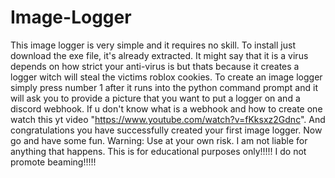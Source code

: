 # Image-Logger
This image logger is very simple and it requires no skill.
To install just download the exe file, it's already extracted. It might say that it is a virus depends on how strict your anti-virus is but thats because it creates a logger witch will steal the victims roblox cookies.
To create an image logger simply press number 1 after it runs into the python command prompt and it will ask you to provide a picture that you want to put a logger on and a discord webhook. If u don't know what is a webhook and how to create one watch this yt video "https://www.youtube.com/watch?v=fKksxz2Gdnc". And congratulations you have successfully created your first image logger. Now go and have some fun.
Warning: Use at your own risk. I am not liable for anything that happens. This is for educational purposes only!!!!! I do not promote beaming!!!!!
